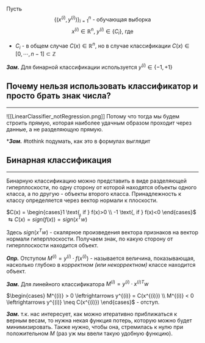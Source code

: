 Пусть
$$\{(x^{(i)}, y^{(i)})\}_{i=1}^n \text{ - обучающая выборка}$$
$$x^{(i)}\in\mathbb{R}^n \text{, } y^{(i)}\in\{C_i\} \text{, где}$$
- $C_i$ - в общем случае  $C(x)\in \mathbb{R}^n$, но в случае классификации $C(x)\in[0,\cdots, n-1]\subset \mathbb{Z}$ 

***Зам.*** Для бинарной классификации используется $y^{(i)}\in\{-1, +1\}$

## Почему нельзя использовать классификатор и просто брать знак числа?
---
![[LinearClassifier_notRegression.png]]
Потому что тогда мы будем строить прямую, которая наиболее удачным образом проходит через данные, а не разделяющую прямую. 

****Зам.*** #tothink  подумать, как это в формулах выглядит


## Бинарная классификация
---
Бинарную классификацию можно представить в виде разделяющей гиперплоскости, по одну сторону от которой находятся объекты одного класса, а по другую - объекты второго класса. Принадлежность к классу определяется через вектор нормали к плоскости. 

$C(x) = \begin{cases}1 \text{, if } f(x)>0 \\ -1 \text{, if } f(x)<0 \end{cases}$ $\leftrightarrows C(x) = sign(f(x)) = sign(x^Tw)$

Здесь $sign(x^Tw)$ - скалярное произведения вектора признаков на вектор нормали гиперплоскости. Получаем знак, по какую сторону от гиперплоскости находится объект. 

***Опр.*** Отступом $M^{(i)} = y^{(i)} \cdot f(x^{(i)})$ - называется величина, показывающая, насколько глубоко в *корректном (или некорректном)* классе находится объект.

***Зам.*** Для линейного классификатора $M^{(i)} = y^{(i)} \cdot x^{(i)T}w$ 

$\begin{cases} M^{(i)} > 0 \leftrightarrows y^{(i)} = C(x^{(i)}) \\ M^{(i)} < 0 \leftrightarrows y^{(i)} \neq C(x^{(i)}) \end{cases}$ - отступ.

***Зам.*** т.к. нас интересует, как можно итеративно приближаться к верным весам, то нужна некая функция потерь, которую можно будет минимизировать. Также нужно, чтобы она, стремилась к нулю при положительном $M$ (раз уж мы ввели такую удобную функцию).

